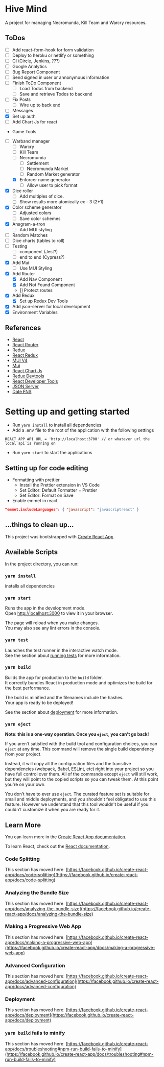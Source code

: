 # Hive Mind

A project for managing Necromunda, Kill Team and Warcry resources.

## ToDos

- [ ] Add react-form-hook for form validation
- [ ] Deploy to heroku or netlify or something
- [ ] CI (Circle, Jenkins, ???)
- [ ] Google Analytics
- [ ] Bug Report Component
- [ ] Send signed in user or annonymous information
- [ ] Finish ToDo Component
  - [ ] Load Todos from backend
  - [ ] Save and retrieve Todos to backend
- [ ] Fix Posts
  - [ ] Wire up to back end
- [ ] Messages
- [x] Set up auth
- [ ] Add Chart Js for react
- Game Tools
- [ ] Warband manager
  - [ ] Warcry
  - [ ] Kill Team
  - [ ] Necromunda
    - [ ] Settlement
    - [ ] Necromunda Market
    - [ ] Random Market generator
  - [x] Enforcer name generator
    - [ ] Allow user to pick format
- [x] Dice roller
  - [ ] Add multiples of dice.
  - [ ] Show results more atomically ex - 3 (2+1)
- [x] Color scheme generator
  - [ ] Adjusted colors
  - [ ] Save color schemes
- [x] Anagram-a-tron
  - [ ] Add MUI styling
- [ ] Random Matches
- [ ] Dice charts (tables to roll)
- [ ] Testing
  - [ ] component (Jest?)
  - [ ] end to end (Cypress?)
- [x] Add Mui
  - [ ] Use MUI Styling
- [x] Add Router
  - [x] Add Nav Component
  - [x] Add Not Found Component
  - [] Protect routes
- [x] Add Redux
  - [x] Set up Redux Dev Tools
- [x] Add json-server for local development
- [x] Environment Variables

## References

- [React](https://reactjs.org/)
- [React Router](https://reactrouter.com)
- [Redux](https://redux.js.org/)
- [React Redux](https://react-redux.js.org/)
- [MUI V4](https://v4.mui.com)
- [Mui](https://mui.com/)
- [React Chart Js](https://github.com/reactchartjs/react-chartjs-2)
- [Redux Devtools](https://github.com/reduxjs/redux-devtools)
- [React Developer Tools](https://chrome.google.com/webstore/detail/react-developer-tools/fmkadmapgofadopljbjfkapdkoienihi?hl=en)
- [JSON Server](https://github.com/typicode/json-server)
- [Date FNS](https://date-fns.org)

# Setting up and getting started

- Run `yarn install` to install all dependencies
- Add a .env file to the root of the application with the following settings

```
REACT_APP_API_URL = 'http://localhost:3700' // or whatever url the local api is running on
```

- Run `yarn start` to start the applications

## Setting up for code editing

- Formatting with prettier
  - Install the Prettier extension in VS Code
  - Set Editor: Default Formatter = Prettier
  - Set Editor: Format on Save
- Enable emmet in react

```json
"emmet.includeLanguages": { "javascript": "javascriptreact" }
```

## ...things to clean up...

This project was bootstrapped with [Create React App](https://github.com/facebook/create-react-app).

## Available Scripts

In the project directory, you can run:

### `yarn install`

installs all dependencies

### `yarn start`

Runs the app in the development mode.\
Open [http://localhost:3000](http://localhost:3000) to view it in your browser.

The page will reload when you make changes.\
You may also see any lint errors in the console.

### `yarn test`

Launches the test runner in the interactive watch mode.\
See the section about [running tests](https://facebook.github.io/create-react-app/docs/running-tests) for more information.

### `yarn build`

Builds the app for production to the `build` folder.\
It correctly bundles React in production mode and optimizes the build for the best performance.

The build is minified and the filenames include the hashes.\
Your app is ready to be deployed!

See the section about [deployment](https://facebook.github.io/create-react-app/docs/deployment) for more information.

### `yarn eject`

**Note: this is a one-way operation. Once you `eject`, you can't go back!**

If you aren't satisfied with the build tool and configuration choices, you can `eject` at any time. This command will remove the single build dependency from your project.

Instead, it will copy all the configuration files and the transitive dependencies (webpack, Babel, ESLint, etc) right into your project so you have full control over them. All of the commands except `eject` will still work, but they will point to the copied scripts so you can tweak them. At this point you're on your own.

You don't have to ever use `eject`. The curated feature set is suitable for small and middle deployments, and you shouldn't feel obligated to use this feature. However we understand that this tool wouldn't be useful if you couldn't customize it when you are ready for it.

## Learn More

You can learn more in the [Create React App documentation](https://facebook.github.io/create-react-app/docs/getting-started).

To learn React, check out the [React documentation](https://reactjs.org/).

### Code Splitting

This section has moved here: [https://facebook.github.io/create-react-app/docs/code-splitting](https://facebook.github.io/create-react-app/docs/code-splitting)

### Analyzing the Bundle Size

This section has moved here: [https://facebook.github.io/create-react-app/docs/analyzing-the-bundle-size](https://facebook.github.io/create-react-app/docs/analyzing-the-bundle-size)

### Making a Progressive Web App

This section has moved here: [https://facebook.github.io/create-react-app/docs/making-a-progressive-web-app](https://facebook.github.io/create-react-app/docs/making-a-progressive-web-app)

### Advanced Configuration

This section has moved here: [https://facebook.github.io/create-react-app/docs/advanced-configuration](https://facebook.github.io/create-react-app/docs/advanced-configuration)

### Deployment

This section has moved here: [https://facebook.github.io/create-react-app/docs/deployment](https://facebook.github.io/create-react-app/docs/deployment)

### `yarn build` fails to minify

This section has moved here: [https://facebook.github.io/create-react-app/docs/troubleshooting#npm-run-build-fails-to-minify](https://facebook.github.io/create-react-app/docs/troubleshooting#npm-run-build-fails-to-minify)
